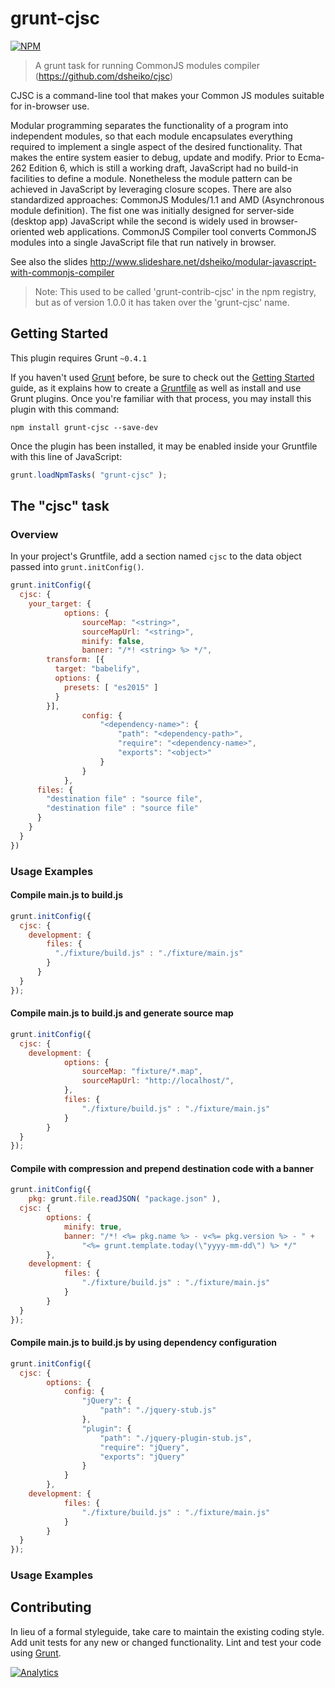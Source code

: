 # grunt-cjsc

[![NPM](https://nodei.co/npm/grunt-cjsc.png)](https://nodei.co/npm/grunt-cjsc/)

> A grunt task for running CommonJS modules compiler (https://github.com/dsheiko/cjsc)


CJSC is a command-line tool that makes your Common JS modules suitable for in-browser use.

Modular programming separates the functionality of a program into independent modules, so that each module
encapsulates everything required to implement a single aspect of the desired functionality. That makes the entire
system easier to debug, update and modify. Prior to Ecma-262 Edition 6, which is still a working draft,
JavaScript had no build-in facilities to define a module. Nonetheless the module pattern can be
achieved in JavaScript by leveraging closure scopes. There are also standardized
approaches: CommonJS Modules/1.1 and AMD (Asynchronous module definition).
The fist one was initially designed for server-side (desktop app) JavaScript while the second is widely used in
browser-oriented web applications. CommonJS Compiler tool converts CommonJS modules into a single JavaScript file that run natively in browser.

See also the slides http://www.slideshare.net/dsheiko/modular-javascript-with-commonjs-compiler

> Note: This used to be called 'grunt-contrib-cjsc' in the npm registry, but as of version 1.0.0 it has taken over the 'grunt-cjsc' name.

## Getting Started
This plugin requires Grunt `~0.4.1`

If you haven't used [Grunt](http://gruntjs.com/) before, be sure to check out the [Getting Started](http://gruntjs.com/getting-started) guide, as it explains how to create a [Gruntfile](http://gruntjs.com/sample-gruntfile) as well as install and use Grunt plugins. Once you're familiar with that process, you may install this plugin with this command:

```shell
npm install grunt-cjsc --save-dev
```

Once the plugin has been installed, it may be enabled inside your Gruntfile with this line of JavaScript:

```js
grunt.loadNpmTasks( "grunt-cjsc" );
```

## The "cjsc" task

### Overview
In your project's Gruntfile, add a section named `cjsc` to the data object passed into `grunt.initConfig()`.

```js
grunt.initConfig({
  cjsc: {
    your_target: {
			options: {
				sourceMap: "<string>",
				sourceMapUrl: "<string>",
				minify: false,
				banner: "/*! <string> %> */",
        transform: [{
          target: "babelify",
          options: {
            presets: [ "es2015" ]
          }
        }],
				config: {
					"<dependency-name>": {
						"path": "<dependency-path>",
						"require": "<dependency-name>",
						"exports": "<object>"
					}
				}
			},
      files: {
        "destination file" : "source file",
        "destination file" : "source file"
      }
    }
  }
})
```


### Usage Examples

#### Compile main.js to build.js
```js
grunt.initConfig({
  cjsc: {
    development: {
        files: {
          "./fixture/build.js" : "./fixture/main.js"
        }
      }
  }
});
```

#### Compile main.js to build.js and generate source map
```js
grunt.initConfig({
  cjsc: {
    development: {
			options: {
				sourceMap: "fixture/*.map",
				sourceMapUrl: "http://localhost/",
			},
			files: {
				"./fixture/build.js" : "./fixture/main.js"
			}
		}
  }
});
```

#### Compile with compression and prepend destination code with a banner
```js
grunt.initConfig({
	pkg: grunt.file.readJSON( "package.json" ),
  cjsc: {
		options: {
			minify: true,
			banner: "/*! <%= pkg.name %> - v<%= pkg.version %> - " +
				"<%= grunt.template.today(\"yyyy-mm-dd\") %> */"
		},
    development: {
			files: {
				"./fixture/build.js" : "./fixture/main.js"
			}
		}
  }
});
```

#### Compile main.js to build.js by using dependency configuration
```js
grunt.initConfig({
  cjsc: {
		options: {
			config: {
				"jQuery": {
					"path": "./jquery-stub.js"
				},
				"plugin": {
					"path": "./jquery-plugin-stub.js",
					"require": "jQuery",
					"exports": "jQuery"
				}
			}
		},
    development: {
			files: {
				"./fixture/build.js" : "./fixture/main.js"
			}
		}
  }
});
```

### Usage Examples

## Contributing
In lieu of a formal styleguide, take care to maintain the existing coding style. Add unit tests for any new or changed functionality. Lint and test your code using [Grunt](http://gruntjs.com/).

[![Analytics](https://ga-beacon.appspot.com/UA-1150677-13/dsheiko/grunt-cjsc)](http://githalytics.com/dsheiko/grunt-cjsc)